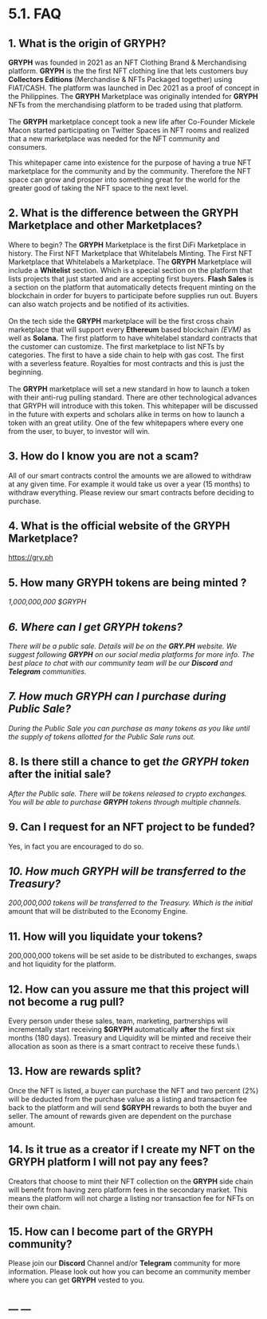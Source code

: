 # 5.1. FAQ

## 1. What is the origin of GRYPH?

**GRYPH** was founded in 2021 as an NFT Clothing Brand & Merchandising platform.  **GRYPH** is the the first NFT clothing line that lets customers buy **Collectors Editions** (Merchandise & NFTs Packaged together) using FIAT/CASH.  The platform was launched in Dec 2021 as a proof of concept in the Philippines.  The **GRYPH** Marketplace was originally intended for **GRYPH** NFTs from the merchandising platform to be traded using that platform. \
\
The **GRYPH** marketplace concept took a new life after Co-Founder Mickele Macon started participating on Twitter Spaces in NFT rooms and realized that a new marketplace was needed for the NFT community and consumers.&#x20;

This whitepaper came into existence for the purpose of having a true NFT marketplace for the community and by the community.  Therefore the NFT space can grow and prosper into something great for the world for the greater good of taking the NFT space to the next level.

## 2. What is the difference between the GRYPH Marketplace and other Marketplaces?

Where to begin?  The **GRYPH** Marketplace is the first DiFi Marketplace in history.  The First NFT Marketplace that Whitelabels Minting.  The First NFT Marketplace that Whitelabels a Marketplace.  The **GRYPH** Marketplace will include a **Whitelist** section. Which is a special section on the platform that lists projects that just started and are accepting first buyers. **Flash Sales** is a section on the platform that automatically detects frequent minting on the blockchain in order for buyers to participate before supplies run out. Buyers can also watch projects and be notified of its activities.\
\
On the tech side the **GRYPH** marketplace will be the first cross chain marketplace that will support  every **Ethereum** based blockchain _(EVM)_ as well as **Solana.** The first platform to have whitelabel standard contracts that the customer can customize.  The first marketplace to list NFTs by categories. The first to have a side chain to help with gas cost.  The first with a severless feature. Royalties for most contracts and this is just the beginning.  \
\
The **GRYPH** marketplace will set a new standard in how to launch a token with their anti-rug pulling standard.  There are other technological advances that GRYPH will introduce with this token. This whitepaper will be discussed in the future with experts and scholars alike in terms on how to launch a token with an great utility.  One of the few whitepapers where every one from the user, to buyer, to investor will win.

## 3. How do I know you are not a scam?

All of our smart contracts control the amounts we are allowed to withdraw at any given time. For example it would take us over a year (15 months) to withdraw everything. Please review our smart contracts before deciding to purchase.

## 4. What is the official website of the GRYPH Marketplace?

https://gry.ph

## 5. How many GRYPH tokens are being minted ?

_1,000,000,000 $GRYPH_

## _6. Where can I get GRYPH tokens?_&#x20;

_There will be a public sale. Details will be on the **GRY.PH** website. We suggest following **GRYPH** on our social media platforms for more info. The best place to chat with our community team will be our **Discord** and **Telegram** communities._

## _7. How much GRYPH can I purchase during Public Sale?_

_During the Public Sale you can purchase as many tokens as you like until the supply of tokens allotted for the Public Sale runs out._

## 8. Is there still a chance to get _the GRYPH token_ after the initial sale?

_After the Public sale. There will be tokens released to crypto exchanges. You will be able to purchase **GRYPH** tokens through multiple channels._

## 9. Can I request for an NFT project to be funded?

Yes, in fact you are encouraged to do so.

## _10. How much GRYPH will be transferred to the Treasury?_

_200,000,000 tokens will be transferred to the Treasury. Which is the initial_ amount that will be distributed to the Economy Engine.

## 11. How will you liquidate your tokens?&#x20;

200,000,000 tokens will be set aside to be distributed to exchanges, swaps and hot liquidity for the platform.

## 12. How can you assure me that this project will not become a rug pull?

Every person under these sales, team, marketing, partnerships will incrementally start receiving **$GRYPH** automatically **after** the first six months (180 days). Treasury and Liquidity will be minted and receive their allocation as soon as there is a smart contract to receive these funds.\


## 13. How are rewards split?

Once the NFT is listed, a buyer can purchase the NFT and two percent (2%) will be deducted from the purchase value as a listing and transaction fee back to the platform and will send **$GRYPH** rewards to both the buyer and seller. The amount of rewards given are dependent on the purchase amount.

## 14. Is it true as a creator if I create my NFT on the GRYPH platform I will not pay any fees?

Creators that choose to mint their NFT collection on the **GRYPH** side chain will benefit from having zero platform fees in the secondary market. This means the platform will not charge a listing nor transaction fee for NFTs on their own chain.

## 15. How can I become part of the GRYPH community?

Please join our **Discord** Channel and/or **Telegram** community for more information.  Please look out how you can become an community member where you can get **GRYPH** vested to you.



## __ __
